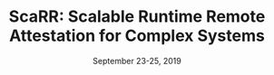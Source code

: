 ---
title: "ScaRR: Scalable Runtime Remote Attestation for Complex Systems"
authors: "F. Toffalini, E. Losiouk, A. Biondo, J. Zhou, M. Conti"
venue: "In Proceedings of the 22nd International Symposium on Research in Attacks, Intrusions and Defenses (RAID 2019)"
type: "conference"
year: 2019
location: "Beijing, China"
date: "September 23-25, 2019"
paperurl: "https://www.usenix.org/system/files/raid2019-toffalini.pdf"
--- 